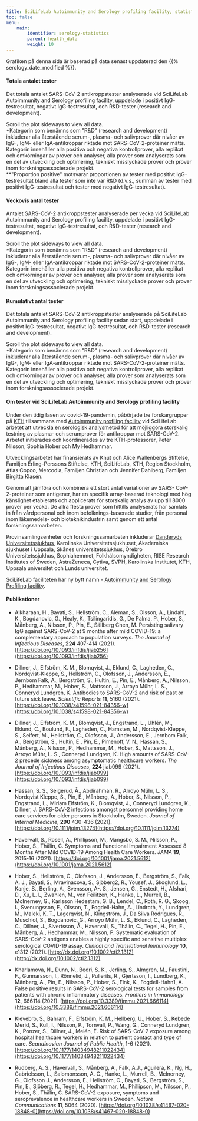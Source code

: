 ```yaml
---
title: SciLifeLab Autoimmunity and Serology profiling facility, statistik för SARS-CoV-2 antikroppstest
toc: false
menu:
    main:
        identifier: serology-statistics
        parent: health_data
        weight: 10
---
```


<div class="alert alert-info">Grafiken på denna sida är baserad på data senast uppdaterad den {{% serology_date_modified %}}.</div>

#### Totala antalet tester

Det totala antalet SARS-CoV-2 antikroppstester analyserade vid SciLifeLab Autoimmunity and Serology profiling facility, uppdelade i positivt IgG-testresultat, negativt IgG-testresultat, och R&D-tester (research and development).

<div class="d-lg-none alert alert-info">
  Scroll the plot sideways to view all data.
</div>

<div class="plot_wrapper">
  <div id="total-number"></div>
</div>

<div class="small text-muted">*Kategorin som benämns som "R&D" (research and development) inkluderar alla återstående serum-, plasma- och salivprover där nivåer av IgG-, IgM- eller IgA-antikroppar riktade mot SARS-CoV-2-proteiner mätts. Kategorin innehåller alla positiva och negativa kontrollprover, alla replikat och omkörningar av prover och analyser, alla prover som analyserats som en del av utveckling och optimering, tekniskt misslyckade prover och prover inom forskningsassocierade projekt. <br>**"Proportion positive" motsvarar proportionen av tester med positivt IgG-testresultat bland alla tester som inte var R&D (d.v.s., summan av tester med positivt IgG-testresultat och tester med negativt IgG-testresultat).</div>

#### Veckovis antal tester

Antalet SARS-CoV-2 antikroppstester analyserade per vecka vid SciLifeLab Autoimmunity and Serology profiling facility, uppdelade i positivt IgG-testresultat, negativt IgG-testresultat, och R&D-tester (research and development).

<div class="d-lg-none alert alert-info">
  Scroll the plot sideways to view all data.
</div>

<div class="plot_wrapper">
  <div id="bar-chart"></div>
</div>

<div class="small text-muted">*Kategorin som benämns som "R&D" (research and development) inkluderar alla återstående serum-, plasma- och salivprover där nivåer av IgG-, IgM- eller IgA-antikroppar riktade mot SARS-CoV-2-proteiner mätts. Kategorin innehåller alla positiva och negativa kontrollprover, alla replikat och omkörningar av prover och analyser, alla prover som analyserats som en del av utveckling och optimering, tekniskt misslyckade prover och prover inom forskningsassocierade projekt.</div>

#### Kumulativt antal tester

Det totala antalet SARS-CoV-2 antikroppstester analyserade på SciLifeLab Autoimmunity and Serology profiling facility sedan start, uppdelade i positivt IgG-testresultat, negativt IgG-testresultat, och R&D-tester (research and development).

<div class="d-lg-none alert alert-info">
  Scroll the plot sideways to view all data.
</div>

<div class="plot_wrapper">
  <div id="cumulative-plot"></div>
</div>

<div class="small text-muted">*Kategorin som benämns som "R&D" (research and development) inkluderar alla återstående serum-, plasma- och salivprover där nivåer av IgG-, IgM- eller IgA-antikroppar riktade mot SARS-CoV-2-proteiner mätts. Kategorin innehåller alla positiva och negativa kontrollprover, alla replikat och omkörningar av prover och analyser, alla prover som analyserats som en del av utveckling och optimering, tekniskt misslyckade prover och prover inom forskningsassocierade projekt.</div>

#### Om tester vid SciLifeLab Autoimmunity and Serology profiling facility

Under den tidig fasen av covid-19-pandemin, påbörjade tre forskargrupper på [KTH](https://www.kth.se) tillsammans med [Autoimmunity profiling facility](https://www.scilifelab.se/facilities/autoimmunity-profiling/) vid SciLifeLab arbetet att [utveckla en serologisk analysmetod](https://www.scilifelab.se/covid-19/kaw-program/serology/) för att möjliggöra storskalig testning av  plasma- och  serumprover för antikroppar mot SARS-CoV-2. Arbetet initierades och  koordinerades  av tre KTH-professorer,  Peter Nilsson, Sophia Hober och My Hedhammar.

Utvecklingsarbetet har finansierats av Knut och Alice Wallenbergs Stiftelse, Familjen Erling-Perssons Stiftelse, KTH, SciLifeLab, KTH, Region Stockholm, Atlas Copco, Mercodia, Familjen Christian och Jennifer Dahlberg, Familjen Birgitta Klasén.

Genom att jämföra och kombinera ett stort antal variationer av SARS- CoV- 2-proteiner som antigener, har en specifik array-baserad teknologi med hög känslighet etablerats och applicerats för storskalig analys av upp till 8000 prover per vecka. De allra flesta prover som hittills analyserats har samlats in från vårdpersonal och inom befolknings-baserade studier, från personal inom läkemedels- och bioteknikindustrin samt genom ett antal forskningssamarbeten.  

Provinsamlingsenheter och forskningssamarbeten inkluderar [Danderyds Universitetssjukhus](https://www.scilifelab.se/news/four-out-of-five-still-have-antibodies-against-sars-cov-2), Karolinska Universitetssjukhuset, Akademiska sjukhuset i Uppsala, Skånes universitetssjukhus,  Örebro  Universitetssjukhus, Sophiahemmet, Folkhälsomyndigheten,  RISE Research Institutes of Sweden,  AstraZeneca,  Cytiva, SVPH, Karolinska  Institutet, KTH, Uppsala universitet och Lunds universitet.

SciLifeLab faciliteten har ny bytt namn - [Autoimmunity and Serology Profiling facility](https://www.scilifelab.se/facilities/autoimmunity-profiling/).

#### Publikationer

* Alkharaan, H., Bayati, S., Hellström, C., Aleman, S., Olsson, A., Lindahl, K., Bogdanovic, G., Healy, K., Tsilingaridis, G., De Palma, P., Hober, S., Månberg, A., Nilsson, P., Pin, E., Sällberg Chen, M. Persisting salivary IgG against SARS-CoV-2 at 9 months after mild COVID-19: a complementary approach to population surveys. *The Journal of Infectious Diseases*, **224** 407-414 (2021). [https://doi.org/10.1093/infdis/jiab256](https://doi.org/10.1093/infdis/jiab256)

* Dillner, J., Elfström, K. M., Blomqvist, J., Eklund, C., Lagheden, C., Nordqvist-Kleppe, S., Hellström, C., Olofsson, J., Andersson, E., Jernbom Falk, A., Bergström, S., Hultin, E., Pin, E., Månberg, A., Nilsson, P., Hedhammar, M., Hober, S., Mattsson, J., Arroyo Mühr, L. S., Conneryd Lundgren, K. Antibodies to SARS-CoV-2 and risk of past or future sick leave. *Scientific Reports* **11**, 5160 (2021). [https://doi.org/10.1038/s41598-021-84356-w](https://doi.org/10.1038/s41598-021-84356-w)

* Dillner, J., Elfström, K. M., Blomqvist, J., Engstrand, L., Uhlén, M., Eklund, C., Boulund, F., Lagheden, C., Hamsten, M., Nordqvist-Kleppe, S., Seifert, M., Hellström, C., Olofsson, J., Andersson, E., Jernbom Falk, A., Bergström, S., Hultin, E., Pin, E., Pimenoff, V. N., Hassan, S., Månberg, A., Nilsson, P., Hedhammar, M., Hober, S., Mattsson, J., Arroyo Mühr, L. S., Conneryd Lundgren, K. High amounts of SARS-CoV-2 precede sickness among asymptomatic healthcare workers. *The Journal of Infectious Diseases*, **224** jiab099 (2021). [https://doi.org/10.1093/infdis/jiab099](https://doi.org/10.1093/infdis/jiab099)

* Hassan, S. S., Seigerud, Å., Abdirahman, R., Arroyo Mühr, L. S., Nordqvist Kleppe, S., Pin, E., Månberg, A., Hober, S., Nilsson, P., Engstrand, L., Miriam Elfström, K., Blomqvist, J., Conneryd Lundgren, K., Dillner, J. SARS-CoV-2 infections amongst personnel providing home care services for older persons in Stockholm, Sweden. *Journal of Internal Medicine*, **290** 430-436 (2021). [https://doi.org/10.1111/joim.13274](https://doi.org/10.1111/joim.13274)

* Havervall, S., Rosell, A., Phillipson, M., Mangsbo, S. M., Nilsson, P., Hober, S., Thålin, C. Symptoms and Functional Impairment Assessed 8 Months After Mild COVID-19 Among Health Care Workers. *JAMA* **19**, 2015-16 (2021). [https://doi.org/10.1001/jama.2021.5612](https://doi.org/10.1001/jama.2021.5612)

* Hober, S., Hellström, C., Olofsson, J., Andersson, E., Bergström, S., Falk, A. J., Bayati, S., Mravinacova, S., Sjöberg2, R., Yousef, J., Skoglund, L., Kanje, S., Berling, A., Svensson, A-. S., Jensen, G., Enstedt, H., Afshari, D., Xu, L. L, Zwahlen, M., von Feilitzen, K., Hanke, L., Murrell, B., McInerney, G., Karlsson Hedestam, G. B., Lendel, C., Roth, R. G., Skoog, I., Svenungsson, E., Olsson, T., Fogdell-Hahn, A., Lindroth, Y., Lundgren, M., Maleki, K. T., Lagerqvist, N., Klingström, J., Da Silva Rodrigues, R., Muschiol, S., Bogdanovic, G., Arroyo Mühr, L. S., Eklund, C., Lagheden, C., Dillner, J., Sivertsson, Å., Havervall, S., Thålin, C., Tegel, H., Pin, E., Månberg, A., Hedhammar, M., Nilsson, P. Systematic evaluation of SARS-CoV-2 antigens enables a highly speciﬁc and sensitive multiplex serological COVID-19 assay. *Clinical and Translational Immunology* **10**, e1312 (2021). [http://dx.doi.org/10.1002/cti2.1312](http://dx.doi.org/10.1002/cti2.1312)

* Kharlamova, N., Dunn, N., Bedri, S. K., Jerling, S., Almgren, M., Faustini, F., Gunnarsson, I., Rönnelid, J., Pullerits, R., Gjertsson, I., Lundberg, K., Månberg, A., Pin, E., Nilsson, P., Hober, S., Fink, K., Fogdell-Hahn1, A. False positive results in SARS-CoV-2 serological tests for samples from patients with chronic inflammatory diseases. *Frontiers in Immunology* **12**, 666114 (2021). [https://doi.org/10.3389/fimmu.2021.666114](https://doi.org/10.3389/fimmu.2021.666114)

* Klevebro, S., Bahram, F., Elfström, K. M., Hellberg, U., Hober, S., Kebede Merid, S., Kull, I., Nilsson, P., Tornvall, P., Wang, G., Conneryd Lundgren, K., Ponzer, S., Dillner, J., Melén, E. Risk of SARS-CoV-2 exposure among hospital healthcare workers in relation to patient contact and type of care. *Scandinavian Journal of Public Health*, 1-6 (2021). [https://doi.org/10.1177/14034948211022434](https://doi.org/10.1177/14034948211022434)

* Rudberg, A. S., Havervall, S., Månberg, A., Falk, A.J., Aguilera, K., Ng, H., Gabrielsson, L., Salomonsson, A. C., Hanke, L., Murrell, B., McInerney, G., Olofsson J., Andersson, E., Hellström, C., Bayati, S., Bergström, S., Pin, E., Sjöberg, R., Tegel, H., Hedhammar, M., Phillipson, M., Nilsson, P., Hober, S., Thålin, C. SARS-CoV-2 exposure, symptoms and seroprevalence in healthcare workers in Sweden. *Nature Communications* **11**, 5064 (2020). [https://doi.org/10.1038/s41467-020-18848-0](https://doi.org/10.1038/s41467-020-18848-0)

<script src="https://cdn.jsdelivr.net/npm/vega@5.12.1"></script>
<script src="https://cdn.jsdelivr.net/npm/vega-lite@4.12.2"></script>
<script src="https://cdn.jsdelivr.net/npm/vega-embed@6.8.0"></script>

<script src="https://datagraphics.dckube.scilifelab.se/graphic/e5c031600d334d889f33080d3f0ac0dd.js?id=bar-chart"></script>
<script src="https://datagraphics.dckube.scilifelab.se/graphic/4c635b2679e648e384d952dd3e506ff1.js?id=cumulative-plot"></script>
<script src="https://datagraphics.dckube.scilifelab.se/graphic/63d9201aee8747c9b37c17ebb6b01c35.js?id=total-number"></script>
